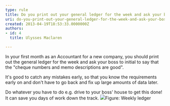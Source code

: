 ```yaml
---
type: rule
title: Do you print out your general ledger for the week and ask your boss to initial?
uri: do-you-print-out-your-general-ledger-for-the-week-and-ask-your-boss-to-initial
created: 2013-04-19T18:53:33.0000000Z
authors:
- id: 4
  title: Ulysses Maclaren

---
```


 
In your first month as an Accountant for a new company, you should print out the general ledger for the week and ask your boss to initial to say that the "cheque numbers and memo descriptions are good".
 
It's good to catch any mistakes early, so that you know the requirements early on and don't have to go back and fix up large amounts of data later.

Do whatever you have to do e.g. drive to your boss' house to get this done! It can save you days of work down the track.
![](/Management/Rules-to-Better-Accounting/PublishingImages/ledger-for-week.png)Figure: Weekly ledger
